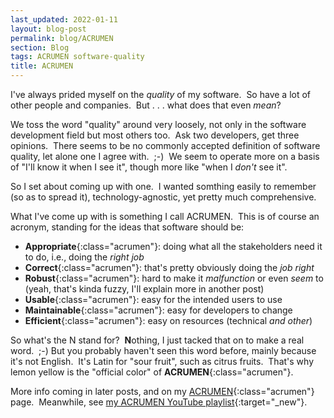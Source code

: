 ```yaml
---
last_updated: 2022-01-11
layout: blog-post
permalink: blog/ACRUMEN
section: Blog
tags: ACRUMEN software-quality
title: ACRUMEN
---
```


I've always prided myself on the _quality_ of my software.&nbsp;
So have a lot of other people and companies.&nbsp;
But . . . what does that even _mean_?&nbsp;

We toss the word "quality" around very loosely,
not only in the software development field but most others too.&nbsp;
Ask two developers, get three opinions.&nbsp;
There seems to be no commonly accepted
definition of software quality,
let alone one I agree with.&nbsp; ;-)&nbsp;
We seem to operate more on a basis of
"I'll know it when I see it",
though more like "when I _don't_ see it".

So I set about coming up with one.&nbsp;
I wanted somthing
easily to remember
(so as to spread it),
technology-agnostic,
yet pretty much comprehensive.

What I've come up with is
something I call ACRUMEN.&nbsp;
This is of course an acronym,
standing for the ideas that
software should be:

- **Appropriate**{:class="acrumen"}: doing what all the stakeholders need it to do,
  i.e., doing the _right job_
- **Correct**{:class="acrumen"}: that's pretty obviously doing the _job right_
- **Robust**{:class="acrumen"}: hard to make it _malfunction_ or even _seem_ to
  (yeah, that's kinda fuzzy, I'll explain more in another post)
- **Usable**{:class="acrumen"}: easy for the intended users to use
- **Maintainable**{:class="acrumen"}: easy for developers to change
- **Efficient**{:class="acrumen"}: easy on resources (technical _and other_)

So what's the N stand for?&nbsp;
**N**othing,
I just tacked that on to make a real word.&nbsp; ;-)
But you probably haven't seen this word before,
mainly because it's not English.&nbsp;
It's Latin for "sour fruit", such as citrus fruits.&nbsp;
That's why lemon yellow is
the "official color" of **ACRUMEN**{:class="acrumen"}.

More info coming in later posts, and on my
[ACRUMEN](/ACRUMEN){:class="acrumen"}
page.&nbsp;
Meanwhile, see
[my ACRUMEN YouTube playlist](https://www.youtube.com/playlist?list=PLMrm16n64BuaRo9N8xY8OnTOWZ5K2aFG1){:target="_new"}.
